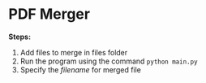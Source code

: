 # PDF Merger

**Steps:**

1. Add files to merge in files folder
2. Run the program using the command ` python main.py `
3. Specify the *filename* for merged file


